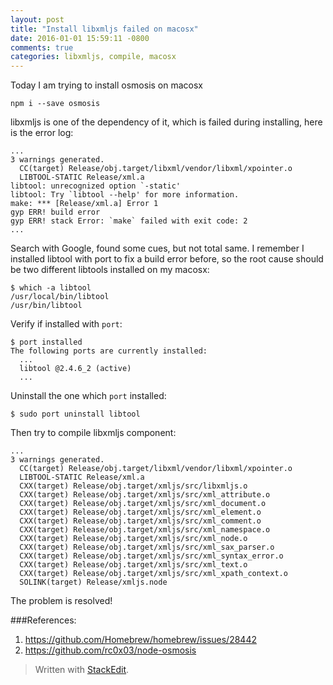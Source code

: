 ```yaml
---
layout: post
title: "Install libxmljs failed on macosx"
date: 2016-01-01 15:59:11 -0800
comments: true
categories: libxmljs, compile, macosx
---
```

Today I am trying to install osmosis on macosx
```
npm i --save osmosis
```
libxmljs is one of the dependency of it, which is failed during installing, here is the error log:

```
...
3 warnings generated.
  CC(target) Release/obj.target/libxml/vendor/libxml/xpointer.o
  LIBTOOL-STATIC Release/xml.a
libtool: unrecognized option `-static'
libtool: Try `libtool --help' for more information.
make: *** [Release/xml.a] Error 1
gyp ERR! build error 
gyp ERR! stack Error: `make` failed with exit code: 2
...
```
<!-- more -->
Search with Google, found some cues, but not total same. I remember I installed libtool with port to fix a build error before, so the root cause should be two different libtools installed on my macosx:
```
$ which -a libtool
/usr/local/bin/libtool
/usr/bin/libtool
```
Verify if installed with `port`:
```
$ port installed
The following ports are currently installed:
  ...
  libtool @2.4.6_2 (active)
  ...
```
Uninstall the one which `port` installed:
```
$ sudo port uninstall libtool
```
Then try to compile libxmljs component:
```
...
3 warnings generated.
  CC(target) Release/obj.target/libxml/vendor/libxml/xpointer.o
  LIBTOOL-STATIC Release/xml.a
  CXX(target) Release/obj.target/xmljs/src/libxmljs.o
  CXX(target) Release/obj.target/xmljs/src/xml_attribute.o
  CXX(target) Release/obj.target/xmljs/src/xml_document.o
  CXX(target) Release/obj.target/xmljs/src/xml_element.o
  CXX(target) Release/obj.target/xmljs/src/xml_comment.o
  CXX(target) Release/obj.target/xmljs/src/xml_namespace.o
  CXX(target) Release/obj.target/xmljs/src/xml_node.o
  CXX(target) Release/obj.target/xmljs/src/xml_sax_parser.o
  CXX(target) Release/obj.target/xmljs/src/xml_syntax_error.o
  CXX(target) Release/obj.target/xmljs/src/xml_text.o
  CXX(target) Release/obj.target/xmljs/src/xml_xpath_context.o
  SOLINK(target) Release/xmljs.node
```
The problem is resolved!

###References:
1. https://github.com/Homebrew/homebrew/issues/28442
2. https://github.com/rc0x03/node-osmosis

> Written with [StackEdit](https://stackedit.io/).
